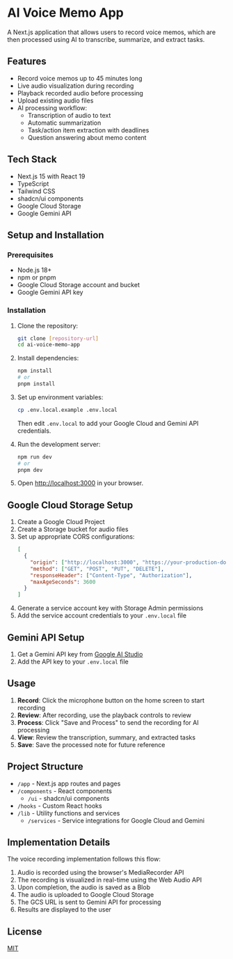 # AI Voice Memo App

A Next.js application that allows users to record voice memos, which are then processed using AI to transcribe, summarize, and extract tasks.

## Features

- Record voice memos up to 45 minutes long
- Live audio visualization during recording
- Playback recorded audio before processing
- Upload existing audio files
- AI processing workflow:
  - Transcription of audio to text
  - Automatic summarization
  - Task/action item extraction with deadlines
  - Question answering about memo content

## Tech Stack

- Next.js 15 with React 19
- TypeScript
- Tailwind CSS
- shadcn/ui components
- Google Cloud Storage
- Google Gemini API

## Setup and Installation

### Prerequisites

- Node.js 18+
- npm or pnpm
- Google Cloud Storage account and bucket
- Google Gemini API key

### Installation

1. Clone the repository:
   ```bash
   git clone [repository-url]
   cd ai-voice-memo-app
   ```

2. Install dependencies:
   ```bash
   npm install
   # or
   pnpm install
   ```

3. Set up environment variables:
   ```bash
   cp .env.local.example .env.local
   ```
   Then edit `.env.local` to add your Google Cloud and Gemini API credentials.

4. Run the development server:
   ```bash
   npm run dev
   # or
   pnpm dev
   ```

5. Open [http://localhost:3000](http://localhost:3000) in your browser.

## Google Cloud Storage Setup

1. Create a Google Cloud Project
2. Create a Storage bucket for audio files
3. Set up appropriate CORS configurations:
   ```json
   [
     {
       "origin": ["http://localhost:3000", "https://your-production-domain.com"],
       "method": ["GET", "POST", "PUT", "DELETE"],
       "responseHeader": ["Content-Type", "Authorization"],
       "maxAgeSeconds": 3600
     }
   ]
   ```
4. Generate a service account key with Storage Admin permissions
5. Add the service account credentials to your `.env.local` file

## Gemini API Setup

1. Get a Gemini API key from [Google AI Studio](https://ai.google.dev/)
2. Add the API key to your `.env.local` file

## Usage

1. **Record**: Click the microphone button on the home screen to start recording
2. **Review**: After recording, use the playback controls to review
3. **Process**: Click "Save and Process" to send the recording for AI processing
4. **View**: Review the transcription, summary, and extracted tasks
5. **Save**: Save the processed note for future reference

## Project Structure

- `/app` - Next.js app routes and pages
- `/components` - React components
  - `/ui` - shadcn/ui components
- `/hooks` - Custom React hooks
- `/lib` - Utility functions and services
  - `/services` - Service integrations for Google Cloud and Gemini

## Implementation Details

The voice recording implementation follows this flow:

1. Audio is recorded using the browser's MediaRecorder API
2. The recording is visualized in real-time using the Web Audio API
3. Upon completion, the audio is saved as a Blob
4. The audio is uploaded to Google Cloud Storage
5. The GCS URL is sent to Gemini API for processing
6. Results are displayed to the user

## License

[MIT](LICENSE)
